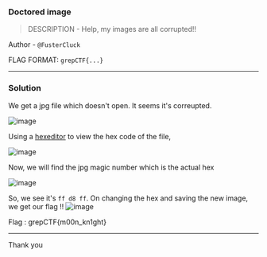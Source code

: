 ### Doctored image

> DESCRIPTION -
Help, my images are all corrupted!!

Author - `@FusterCluck`

FLAG FORMAT: `grepCTF{...}`

---

### Solution 

We get a jpg file which doesn't open. It seems it's correupted.

![image](https://user-images.githubusercontent.com/95117634/230551113-39aafa14-0674-4677-a9db-5bdbfdfa575a.png)

Using a [hexeditor](https://hexed.it/) to view the hex code of the file, 

![image](https://user-images.githubusercontent.com/95117634/230551526-1cb50cbb-d8ee-44f0-8b5d-1c010120f7f3.png)

Now, we will find the jpg magic number which is the actual hex 

![image](https://user-images.githubusercontent.com/95117634/230555783-e271b396-c917-4d94-b655-ce2eb08e3403.png)

So, we see it's `ff d8 ff`. On changing the hex and saving the new image, we get our flag !!
![image](https://user-images.githubusercontent.com/95117634/230555872-a0aee698-408b-41ad-b67d-3091f2a7a43a.png)

Flag : grepCTF{m00n_kn1ght}

---

Thank you
